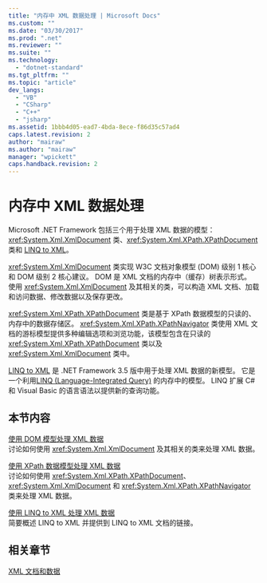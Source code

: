 ```yaml
---
title: "内存中 XML 数据处理 | Microsoft Docs"
ms.custom: ""
ms.date: "03/30/2017"
ms.prod: ".net"
ms.reviewer: ""
ms.suite: ""
ms.technology: 
  - "dotnet-standard"
ms.tgt_pltfrm: ""
ms.topic: "article"
dev_langs: 
  - "VB"
  - "CSharp"
  - "C++"
  - "jsharp"
ms.assetid: 1bbb4d05-ead7-4bda-8ece-f86d35c57ad4
caps.latest.revision: 2
author: "mairaw"
ms.author: "mairaw"
manager: "wpickett"
caps.handback.revision: 2
---
```

# 内存中 XML 数据处理
Microsoft .NET Framework 包括三个用于处理 XML 数据的模型：<xref:System.Xml.XmlDocument> 类、<xref:System.Xml.XPath.XPathDocument> 类和 [LINQ to XML](../../../../ocs/visual-basic/programming-guide/concepts/linq/linq-to-xml.md)。  
  
 <xref:System.Xml.XmlDocument> 类实现 W3C 文档对象模型 \(DOM\) 级别 1 核心和 DOM 级别 2 核心建议。  DOM 是 XML 文档的内存中（缓存）树表示形式。  使用 <xref:System.Xml.XmlDocument> 及其相关的类，可以构造 XML 文档、加载和访问数据、修改数据以及保存更改。  
  
 <xref:System.Xml.XPath.XPathDocument> 类是基于 XPath 数据模型的只读的、内存中的数据存储区。  <xref:System.Xml.XPath.XPathNavigator> 类使用 XML 文档的游标模型提供多种编辑选项和浏览功能，该模型包含在只读的 <xref:System.Xml.XPath.XPathDocument> 类以及 <xref:System.Xml.XmlDocument> 类中。  
  
 [LINQ to XML](../../../../ocs/visual-basic/programming-guide/concepts/linq/linq-to-xml.md) 是 .NET Framework 3.5 版中用于处理 XML 数据的新模型。  它是一个利用[LINQ \(Language\-Integrated Query\)](../Topic/LINQ%20\(Language-Integrated%20Query\).md) 的内存中的模型。  LINQ 扩展 C\# 和 Visual Basic 的语言语法以提供新的查询功能。  
  
## 本节内容  
 [使用 DOM 模型处理 XML 数据](../../../../docs/standard/data/xml/process-xml-data-using-the-dom-model.md)  
 讨论如何使用 <xref:System.Xml.XmlDocument> 及其相关的类来处理 XML 数据。  
  
 [使用 XPath 数据模型处理 XML 数据](../../../../docs/standard/data/xml/process-xml-data-using-the-xpath-data-model.md)  
 讨论如何使用 <xref:System.Xml.XPath.XPathDocument>、<xref:System.Xml.XmlDocument> 和 <xref:System.Xml.XPath.XPathNavigator> 类来处理 XML 数据。  
  
 [使用 LINQ to XML 处理 XML 数据](../../../../docs/standard/data/xml/process-xml-data-using-linq-to-xml.md)  
 简要概述 LINQ to XML 并提供到 LINQ to XML 文档的链接。  
  
## 相关章节  
 [XML 文档和数据](../../../../docs/standard/data/xml/index.md)